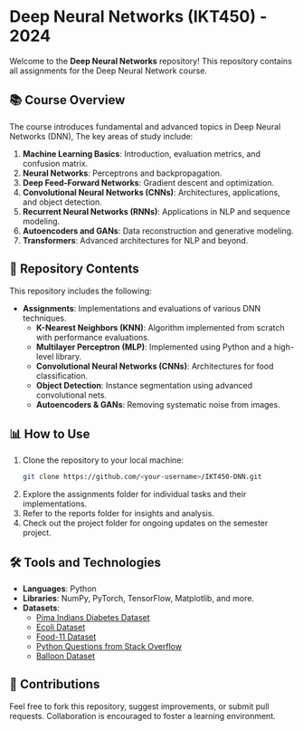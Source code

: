 # Deep Neural Networks (IKT450) - 2024

Welcome to the **Deep Neural Networks** repository! This repository contains all assignments for the Deep Neural Network course.

## 📚 Course Overview

The course introduces fundamental and advanced topics in Deep Neural Networks (DNN), The key areas of study include:

1. **Machine Learning Basics**: Introduction, evaluation metrics, and confusion matrix.
2. **Neural Networks**: Perceptrons and backpropagation.
3. **Deep Feed-Forward Networks**: Gradient descent and optimization.
4. **Convolutional Neural Networks (CNNs)**: Architectures, applications, and object detection.
5. **Recurrent Neural Networks (RNNs)**: Applications in NLP and sequence modeling.
6. **Autoencoders and GANs**: Data reconstruction and generative modeling.
7. **Transformers**: Advanced architectures for NLP and beyond.

## 💂️ Repository Contents

This repository includes the following:

- **Assignments**: Implementations and evaluations of various DNN techniques.
    - **K-Nearest Neighbors (KNN)**: Algorithm implemented from scratch with performance evaluations.
    - **Multilayer Perceptron (MLP)**: Implemented using Python and a high-level library.
    - **Convolutional Neural Networks (CNNs)**: Architectures for food classification.
    - **Object Detection**: Instance segmentation using advanced convolutional nets.
    - **Autoencoders & GANs**: Removing systematic noise from images.

## 📊 How to Use

1. Clone the repository to your local machine:
   ```bash
   git clone https://github.com/<your-username>/IKT450-DNN.git
   ```
2. Explore the assignments folder for individual tasks and their implementations.
3. Refer to the reports folder for insights and analysis.
4. Check out the project folder for ongoing updates on the semester project.

## 🛠 Tools and Technologies

- **Languages**: Python
- **Libraries**: NumPy, PyTorch, TensorFlow, Matplotlib, and more.
- **Datasets**: 
    - [Pima Indians Diabetes Dataset](https://www.kaggle.com/kumargh/pimaindiansdiabetescsv)
    - [Ecoli Dataset](https://archive.ics.uci.edu/ml/datasets/Ecoli)
    - [Food-11 Dataset](https://mmspg.epfl.ch/food-image-datasets)
    - [Python Questions from Stack Overflow](https://www.kaggle.com/stackoverflow/pythonquestions)
    - [Balloon Dataset](https://github.com/matterport/Mask_RCNN/releases)

## 🤝 Contributions

Feel free to fork this repository, suggest improvements, or submit pull requests. Collaboration is encouraged to foster a learning environment.
